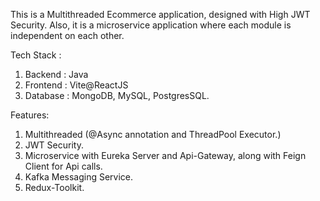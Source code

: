 This is a Multithreaded Ecommerce application, designed with High JWT Security. Also, it is a microservice application where each module is independent on each other.

Tech Stack : 
1. Backend  : Java
2. Frontend : Vite@ReactJS
3. Database : MongoDB, MySQL, PostgresSQL.

Features:
1. Multithreaded (@Async annotation and ThreadPool Executor.)
2. JWT Security.
3. Microservice with Eureka Server and Api-Gateway, along with Feign Client for Api calls.
4. Kafka Messaging Service.
5. Redux-Toolkit.
